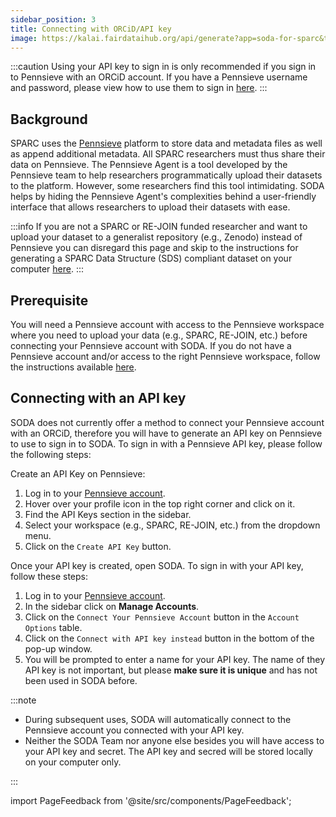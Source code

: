 ```yaml
---
sidebar_position: 3
title: Connecting with ORCiD/API key
image: https://kalai.fairdataihub.org/api/generate?app=soda-for-sparc&title=Connecting%20with%20ORCiD%2FAPI%20key&description=How%20to%20connect%20Pennsieve%20to%20SODA%20with%20an%20API%20key&org=fairdataihub
---
```


:::caution
Using your API key to sign in is only recommended if you sign in to Pennsieve with an ORCiD account.
If you have a Pennsieve username and password, please view how to use them to sign in [here](./connecting-with-username-password).
:::

## Background

SPARC uses the [Pennsieve](https://app.pennsieve.net/) platform to store data and metadata files as well as append additional metadata. All SPARC researchers must thus share their data on Pennsieve. The Pennsieve Agent is a tool developed by the Pennsieve team to help researchers programmatically upload their datasets to the platform. However, some researchers find this tool intimidating. SODA helps by
hiding the Pennsieve Agent's complexities behind a user-friendly interface that allows researchers to upload their datasets with ease.

:::info
If you are not a SPARC or RE-JOIN funded researcher and want to upload your dataset to a generalist repository (e.g., Zenodo) instead of Pennsieve you can disregard this page and skip to the instructions for
generating a SPARC Data Structure (SDS) compliant dataset on your computer [here](../guided).
:::

## Prerequisite

You will need a Pennsieve account with access to the Pennsieve workspace where you need to upload your data (e.g., SPARC, RE-JOIN, etc.) before connecting your Pennsieve account with SODA. If you do not have a Pennsieve account and/or access to the right Pennsieve workspace, follow the instructions available [here](../../miscellaneous/how-to/how-to-get-a-pennsieve-account).

## Connecting with an API key

SODA does not currently offer a method to connect your Pennsieve account with an ORCiD, therefore you will have to generate an API key on Pennsieve to use to sign in to SODA.
To sign in with a Pennsieve API key, please follow the following steps:

Create an API Key on Pennsieve:

1. Log in to your [Pennsieve account](https://app.pennsieve.io/).
2. Hover over your profile icon in the top right corner and click on it.
3. Find the API Keys section in the sidebar.
4. Select your workspace (e.g., SPARC, RE-JOIN, etc.) from the dropdown menu.
5. Click on the `Create API Key` button.

Once your API key is created, open SODA. To sign in with your API key, follow these steps:

1. Log in to your [Pennsieve account](https://app.pennsieve.io/).
2. In the sidebar click on **Manage Accounts**.
3. Click on the `Connect Your Pennsieve Account` button in the `Account Options` table.
4. Click on the `Connect with API key instead` button in the bottom of the pop-up window.
5. You will be prompted to enter a name for your API key. The name of they API key is not important, but please **make sure it is unique** and has not been used in SODA before.

:::note

- During subsequent uses, SODA will automatically connect to the Pennsieve account you connected with your API key.
- Neither the SODA Team nor anyone else besides you will have access to your API key and secret. The API key and secred will be stored locally on your computer only.

:::

import PageFeedback from '@site/src/components/PageFeedback';

<PageFeedback />
